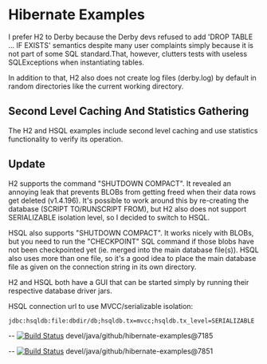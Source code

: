 # Hibernate Examples

I prefer H2 to Derby because the Derby devs refused to add 'DROP TABLE ... IF EXISTS' semantics despite many user complaints simply because it is not part of some SQL standard.That, however, clutters tests with useless SQLExceptions when instantiating tables.

In addition to that, H2 also does not create log files (derby.log) by default in random directories like the current working directory.

## Second Level Caching And Statistics Gathering

The H2 and HSQL examples include second level caching and use statistics functionality to verify its operation.

## Update

H2 supports the command "SHUTDOWN COMPACT". It revealed an annoying leak that prevents BLOBs from getting freed when their data rows get deleted (v1.4.196). It's possible to work around this by re-creating the database (SCRIPT TO/RUNSCRIPT FROM), but H2 also does not support SERIALIZABLE isolation level, so I decided to switch to HSQL.

HSQL also supports "SHUTDOWN COMPACT". It works nicely with BLOBs, but you need to run the "CHECKPOINT" SQL command if those blobs have not been checkpointed yet (ie. merged into the main database file(s)). HSQL also uses more than one file, so it's a good idea to place the main database file as given on the connection string in its own directory.

H2 and HSQL both have a GUI that can be started simply by running their respective database driver jars.

HSQL connection url to use MVCC/serializable isolation:

    jdbc:hsqldb:file:dbdir/db;hsqldb.tx=mvcc;hsqldb.tx_level=SERIALIZABLE


--
[![Build Status](https://travis-ci.org/jjYBdx4IL/hibernate-examples.png?branch=master)](https://travis-ci.org/jjYBdx4IL/hibernate-examples)
devel/java/github/hibernate-examples@7185


--
[![Build Status](https://travis-ci.org/jjYBdx4IL/hibernate-examples.png?branch=master)](https://travis-ci.org/jjYBdx4IL/hibernate-examples)
devel/java/github/hibernate-examples@7851
